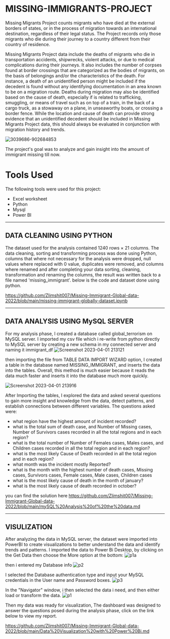 # MISSING-IMMIGRANTS-PROJECT
Missing Migrants Project counts migrants  who have died at the external borders of states, or in the process of migration towards an international destination, regardless of their legal status. The Project records only those migrants who die during their journey to a country different from their country of residence.

Missing Migrants Project data include the deaths of migrants who die in transportation accidents, shipwrecks, violent attacks, or due to medical complications during their journeys. It also includes the number of corpses found at border crossings that are categorized as the bodies of migrants, on the basis of belongings and/or the characteristics of the death. For instance, a death of an unidentified person might be included if the decedent is found without any identifying documentation in an area known to be on a migration route.  Deaths during migration may also be identified based on the cause of death, especially if is related to trafficking, smuggling, or means of travel such as on top of a train, in the back of a cargo truck, as a stowaway on a plane, in unseaworthy boats, or crossing a border fence.  While the location and cause of death can provide strong evidence that an unidentified decedent should be included in Missing Migrants Project data, this should always be evaluated in conjunction with migration history and trends.



![3039686-902684853](https://user-images.githubusercontent.com/114537955/228284149-078a8bb6-4b1e-4105-8573-a94100671656.jpg)

The project's goal was to analyze and gain insight into the amount of immigrant missing till now.

# Tools Used

The following tools were used for this project:

- Excel worksheet
- Python
- Mysql
- Power BI

***
## DATA CLEANING USING PYTHON
The dataset used for the analysis contained 1240 rows × 21 columns. The data cleaning, sorting and transforming process was done using Python, columns that where not necessary for the analysis were dropped, null values where replaced with 0 value, duplicates were removed, and columns where renamed and after completing your data sorting, cleaning, transformation and renaming the columns, the result was written back to a file named 'missing_immigrant'.
below is the code and dataset done using python.

https://github.com/Zlimshit007/Missing-Immigrant-Global-data-2022/blob/main/missing-immigrant-globally-dataset.ipynb

***
## DATA ANALYSIS USING MySQL SERVER
For my analysis phase, I created a database called global_terrorism on MySQL server. I imported my csv file which i re-write from python directly to MySQL server by creating a new schema in my connected server and naming it immigrant_df
![Screenshot 2023-04-01 213121](https://user-images.githubusercontent.com/114537955/229312918-ee3858dc-76b4-4ab9-8ac6-10f409e14223.png)

then importing the file from TABLE DATA IMPORT WIZARD option, I created a table in the database named MISSING_IMMIGRANT, and inserts the data into the tables. Overall, this method is much easier because it reads the data much faster and inserts it into the database much more quickly.

![Screenshot 2023-04-01 213916](https://user-images.githubusercontent.com/114537955/229313090-d84f1d4c-17d8-4307-a623-b8658d8179a0.png)


After Importing the tables, I explored the data and asked several questions to gain more insight and knowledge from the data, detect patterns, and establish connections between different variables. The questions asked were:

- what region have the highest amount of incident recorded?
- what is the total sum of death case, and Number of Missing cases, Number of Survivors cases recorded in all the total regions and in each region? 
- what is the total number of Number of Females cases, Males cases, and Children cases recorded in all the total region and in each region?
- what is the most likely Cause of Death recorded in all the total region and in each region?
- what month was the incident mostly Reported?
- what is the month with the highest number of death cases, Missing cases, Survivors cases, Female cases, Male cases, Children cases
- what is the most likely cause of death in the month of january?
- what is the most likely cause of death recorded in october?

you can find the solution here https://github.com/Zlimshit007/Missing-Immigrant-Global-data-2022/blob/main/mySQL%20Analysis%20of%20the%20data.md

***
## VISULIZATION

After analyzing the data in MySQL server, the dataset were imported into PowerBI to create visualizations to better understand the data and identify trends and patterns.
I imported the data to Power Bi Desktop, by clicking on the Get Data then choose the More option at the bottom:
![p1a](https://user-images.githubusercontent.com/114537955/229497820-c0e1fa7a-b649-40f3-94d6-98d0e83823dc.png)

then i entered my Database info
![p2](https://user-images.githubusercontent.com/114537955/229498380-7dddd722-7145-4fb1-9157-543f79c63bde.png)

I selected the Database authentication type and input your MySQL credentials in the User name and Password boxes.
![p3](https://user-images.githubusercontent.com/114537955/229498607-c3a2be6e-0d71-445e-9df5-4906de374443.png)

In the "Navigator" window, i then selected the data i need, and then either load or transform the data.
![p1](https://user-images.githubusercontent.com/114537955/229499022-99e1f5b0-04ce-4273-8f8f-d4bdb99d73c6.png)

Then my data was ready for visualization, The dashboard was designed to answer the questions posed during the analysis phase, click on the link below to view my report.

https://github.com/Zlimshit007/Missing-Immigrant-Global-data-2022/blob/main/Data%20Visualization%20with%20Power%20Bi.md




